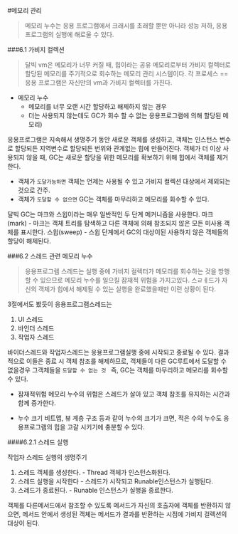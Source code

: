 #메모리 관리

> 메모리 누수는 응용 프로그램에서 크래시를 초래할 뿐만 아니라 성능 저하, 응용프로그램의 실행에 해로울 수 있다.

###6.1 가비지 컬렉션
> 달빅 vm은 메모리가 너무 커질 때, 힙이라는 공유 메모리로부터 가비지 컬렉터로 할당된 메모리를 주기적으로 회수하는 메모리 관리
시스템이다. 각 프로세스 == 응용 프로그램은 자신만의 vm과 가비지 컬렉터를 가진다.

- 메모리 누수
    - 메모리를 너무 오랜 시간 할당하고 해제하지 않는 경우 
    - 더는 사용되지 않는데도 GC가 회수 할 수 없는 응용프로그램에 의해 할당된 메모리)
    

응용프로그램은 지속해서 생명주기 동안 새로운 객체를 생성하고, 객체는 인스턴스 변수로 할당되든 지역변수로 할당되든 
번위와 관계없는 힙에 만들어진다.
객체가 더 이상 사용되지 않을 때, GC는 새로운 할당을 위한 메모리를 확보하기 위해 힙에서 객체를 제거한다.

- 객체가 ``도달가능하면`` 객체는 언제는 사용될 수 있고 가비지 컬렉션 대상에서 제외되는 것으로 간주.
- 객체가 ``도달할 수 없으면`` GC는 객체를 마무리하고 메모리를 회수할 수 있다.

달빅 GC는 마크와 스윕이라는 매우 일반적인 두 단계 메커니즘을 사용한다.
마크(mark) -  마크는 객체 트리를 탐색하고 다른 객체에 의해 참조되지 않은 모든 미사용 객체를 표시한다.
스윕(sweep) - 스윕 단계에서 GC의 대상이된 사용하지 않은 객체들의 할당이 해제된다.


###6.2 스레드 관련 메모리 누수
>응용프로그렘 스레드는 실행 중에 가비지 컬렉터가 메모리를 회수하는 것을 방행할 수 있으므로 메모리 누수를 일으킬 잠재적 위험을 가지고있다.
>스ㄹㅔ드가 자신의 객체가 힘에서 해제될 수 있는 실행을 완료했을때만 이런 상황이 된다.

3절에서도 봤듯이 
응용프로그램스레드는 
1. UI 스레드
2. 바인더 스레드
3. 작업자 스레드

바이더스레드와 작업자스레드는 응용프로그램실행 중에 시작되고 종료될 수 있다. 결과적으로 이들은 종료 시 객체 참조를 해제하므로, 객체들이 다른 GC루트에서 도달할 수 없을경우 그객체들을 ``도달할 수 없는 것 `` 즉, GC는 객체를 마무리하고 메모리를 회수할 수 있다.

- 잠재적위험
메모리 누수의 위험은 스레드가 살아 있고 객체 참조를 유지하는 시간과 함께 증가한다. 

- 누수 크기
비트맵, 뷰 계층 구조 등과 같이 누수의 크기가 크면, 적은 수의 누수도 응용프로그램의 힙을 고갈 시키기에 충분할 수 있다.

####6.2.1 스레드 실행

작업자 스레드 실행의 생명주기
1. 스레드 객체를 생성한다. - Thread 객체가 인스턴스화된다.
2. 스레드 실행을 시작한다 - 스레드가 시작되고 Runable인스턴스가 실행된다.
3. 스레드가 종료된다. - Runable 인스턴스가 실행을 종료한다.

객체를 다른메서드에서 참조할 수 있도록 메서드가 자신의 호출자에 객체를 반환하지 않으면,
메서드 안에서 생성된 객체는 메서드가 결과를 반환하는 시점에 가비지 걸렉션의 대상이 된다.



